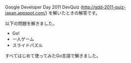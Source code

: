 Google Developer Day 2011 DevQuiz (http://gdd-2011-quiz-japan.appspot.com/) を解いたときの解答です。

以下の問題を解きました。
* Go!
* 一人ゲーム
* スライドパズル

すべてはじめて使ってみたGo言語で解きました。

